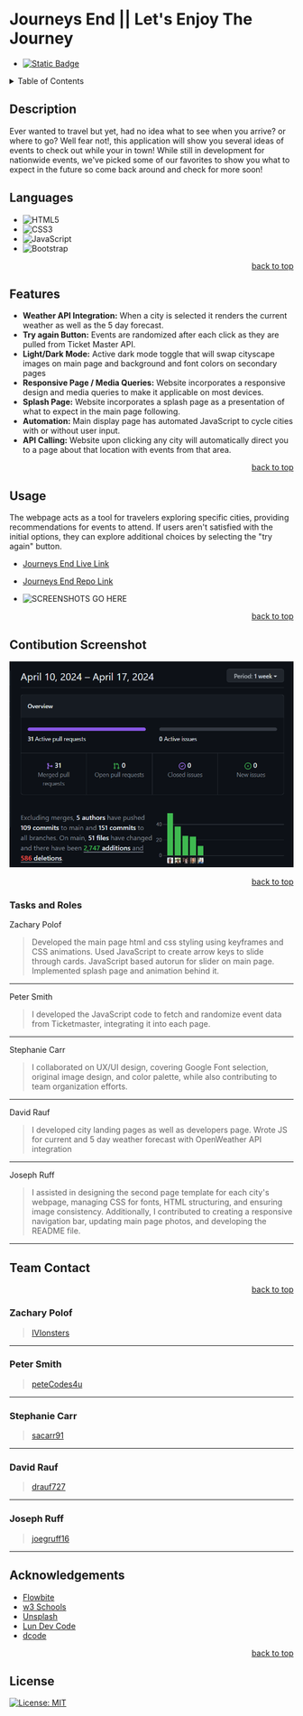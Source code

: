 <a name="readme-top"></a>

# Journeys End || Let's Enjoy The Journey
- <a href="https://github.com/IVIonsters/Journeys-End/graphs/contributors">![Static Badge](https://img.shields.io/badge/Contributors-5-green)
</a>

<details>
<summary>Table of Contents</summary>
    <ul>
        <li><a href="#description">Description</a></li>
        <li><a href="#languages">Languages</a></li>
        <li><a href="#features">Features</a></li>
        <li><a href="#usage">Usage</a></li>
        <li><a href="#acknowledgements">Acknowledgements</a></li>
        <li><a href="#license">License</a></li>
    </ul>
</details>

## Description

<p>Ever wanted to travel but yet, had no idea what to see when you arrive? or where to go? Well fear not!, this application will show you several ideas of events to check out while your in town!
    While still in development for nationwide events, we've picked some of our favorites to show you what to expect in the future so come back around and check for more soon!</p>


## Languages

- ![HTML5](https://img.shields.io/badge/html5-%23E34F26.svg?style=for-the-badge&logo=html5&logoColor=white)
- ![CSS3](https://img.shields.io/badge/css3-%231572B6.svg?style=for-the-badge&logo=css3&logoColor=white)
- ![JavaScript](https://img.shields.io/badge/javascript-%23323330.svg?style=for-the-badge&logo=javascript&logoColor=%23F7DF1E)
- ![Bootstrap](https://img.shields.io/badge/bootstrap-%238511FA.svg?style=for-the-badge&logo=bootstrap&logoColor=white)

<p align="right"><a href="#readme-top">back to top</a></p>

## Features

- **Weather API Integration:** When a city is selected it renders the current weather as well as the 5 day forecast.
- **Try again Button:** Events are randomized after each click as they are pulled from Ticket Master API.
- **Light/Dark Mode:** Active dark mode toggle that will swap cityscape images on main page and background and font colors on secondary pages
- **Responsive Page / Media Queries:** Website incorporates a responsive design and media queries to make it applicable on most devices.
- **Splash Page:** Website incorporates a splash page as a presentation of what to expect in the main page following.
- **Automation:** Main display page has automated JavaScript to cycle cities with or without user input.
- **API Calling:** Website upon clicking any city will automatically direct you to a page about that location with events from that area.

<p align="right"><a href="#readme-top">back to top</a></p>

## Usage

The webpage acts as a tool for travelers exploring specific cities, providing recommendations for events to attend. If users aren't satisfied with the initial options, they can explore additional choices by selecting the "try again" button.

* [Journeys End Live Link](https://ivionsters.github.io/Journeys-End/)

* [Journeys End Repo Link](https://github.com/IVIonsters/Journeys-End)

* ![SCREENSHOTS GO HERE](./assets/images/usagevid.gif)

<p align="right"><a href="#readme-top">back to top</a></p>

## Contibution Screenshot

!["contributions"](./assets/images/contimage.png)

<p align="right"><a href="#readme-top">back to top</a></p>

### Tasks and Roles

Zachary Polof

>Developed the main page html and css styling using keyframes and CSS animations. Used JavaScript to create arrow keys to slide through cards. JavaScript based autorun for slider on main page. Implemented splash page and animation behind it. 
---

Peter Smith

>I developed the JavaScript code to fetch and randomize event data from Ticketmaster, integrating it into each page. 
----

Stephanie Carr

>I collaborated on UX/UI design, covering Google Font selection, original image design, and color palette, while also contributing to team organization efforts.
---

David Rauf

>I developed city landing pages as well as developers page. Wrote JS for current and 5 day weather forecast with OpenWeather API integration

---
Joseph Ruff
>I assisted in designing the second page template for each city's webpage, managing CSS for fonts, HTML structuring, and ensuring image consistency. Additionally, I contributed to creating a responsive navigation bar, updating main page photos, and developing the README file.
---

## Team Contact

<p align="right"><a href="#readme-top">back to top</a></p>

### Zachary Polof

>[IVIonsters](https://github.com/IVIonsters)
---

### Peter Smith

>[peteCodes4u](https://github.com/petecodes4u)
---

### Stephanie Carr

>[sacarr91](https://github.com/sacarr91)
---

### David Rauf

>[drauf727](https://github.com/drauf727)
---

### Joseph Ruff

>[joegruff16](https://github.com/joegruff16)
---

## Acknowledgements


- [Flowbite](https://flowbite.com/)
- [w3 Schools](https://www.w3schools.com/bootstrap5/bootstrap_navbar.php)
- [Unsplash](https://unsplash.com/)
- [Lun Dev Code](https://www.youtube.com/@lundeveloper)
- [dcode](https://www.youtube.com/watch?v=E6B-ig8NHQE)

<p align="right"><a href="#readme-top">back to top</a></p>

## License

[![License: MIT](https://img.shields.io/badge/License-MIT-yellow.svg)](https://opensource.org/licenses/MIT)

